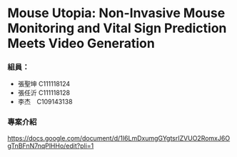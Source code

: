 # Mouse Utopia: Non-Invasive Mouse Monitoring and Vital Sign Prediction Meets Video Generation 
### 組員：<br>
+ 張聖坤 C111118124<br>
+ 張任沂 C111118128<br>
+ 李杰　C109143138<br>

### 專案介紹
https://docs.google.com/document/d/1I6LmDxumgGYgtsrIZVUO2RomxJ6OgTnBFnN7nqPlHHo/edit?pli=1
